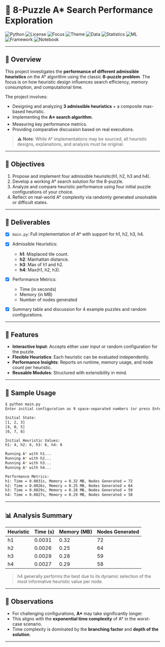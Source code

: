 # 🧠 8-Puzzle A\* Search Performance Exploration

![Python](https://img.shields.io/badge/python-3.8%2B-blue)
![License](https://img.shields.io/badge/license-Apache%202.0-blue.svg)
![Focus](https://img.shields.io/badge/focus-Search%20Algorithms-blueviolet)
![Theme](https://img.shields.io/badge/theme-Admissible%20Heuristics-brightgreen)
![Data](https://img.shields.io/badge/data%20analysis-Psutil-lightgrey)
![Statistics](https://img.shields.io/badge/statistical%20tests-Performance%20Metrics-blue)
![ML](https://img.shields.io/badge/algorithm-A*%20Search-orange)
![Framework](https://img.shields.io/badge/framework-Custom%20Implementation-informational)
![Notebook](https://img.shields.io/badge/editor-Any%20IDE-orange)

---

## 📌 Overview

This project investigates the **performance of different admissible heuristics** on the A\* algorithm using the classic **8-puzzle problem**. The focus is on how heuristic design influences search efficiency, memory consumption, and computational time.

The project involves:

* Designing and analyzing **3 admissible heuristics** + a composite max-based heuristic.
* Implementing the **A⭐ search algorithm**.
* Measuring key performance metrics.
* Providing comparative discussion based on real executions.

> ⚠️ **Note**: While A\* implementations may be sourced, all heuristic designs, explanations, and analysis must be original.

---

## 🎯 Objectives

1. Propose and implement four admissible heuristic(h1, h2, h3 and h4).
2. Develop a working A\* search solution for the 8-puzzle.
3. Analyze and compare heuristic performance using four initial puzzle configurations of your choice.
4. Reflect on real-world A\* complexity via randomly generated unsolvable or difficult states.

---

## 🚧 Deliverables

* [x] `main.py`: Full implementation of A\* with support for h1, h2, h3, h4.

* [x] Admissible Heuristics:

  * **h1**: Misplaced tile count.
  * **h2**: Manhattan distance.
  * **h3**: Max of h1 and h2.
  * **h4**: Max(h1, h2, h3).
* [x] Performance Metrics:

  * Time (in seconds)
  * Memory (in MB)
  * Number of nodes generated
* [x] Summary table and discussion for 4 example puzzles and random configurations.

---

## 🧩 Features

* **Interactive Input**: Accepts either user input or random configuration for the puzzle.
* **Flexible Heuristics**: Each heuristic can be evaluated independently.
* **Performance Insights**: Reports on runtime, memory usage, and node count per heuristic.
* **Reusable Modules**: Structured with extensibility in mind.

---

## 🧪 Sample Usage

```bash
$ python main.py
Enter initial configuration as 9 space-separated numbers (or press Enter to randomize): 1 2 3 4 0 5 6 7 8

Initial State:
[1, 2, 3]
[4, 0, 5]
[6, 7, 8]

Initial Heuristic Values:
h1: 4, h2: 6, h3: 6, h4: 6

Running A* with h1...
Running A* with h2...
Running A* with h3...
Running A* with h4...

Performance Metrics:
h1: Time = 0.0031s, Memory = 0.32 MB, Nodes Generated = 72
h2: Time = 0.0026s, Memory = 0.25 MB, Nodes Generated = 64
h3: Time = 0.0029s, Memory = 0.28 MB, Nodes Generated = 59
h4: Time = 0.0027s, Memory = 0.29 MB, Nodes Generated = 58
```

---

## 📊 Analysis Summary

| Heuristic | Time (s) | Memory (MB) | Nodes Generated |
| --------- | -------- | ----------- | --------------- |
| h1        | 0.0031   | 0.32        | 72              |
| h2        | 0.0026   | 0.25        | 64              |
| h3        | 0.0029   | 0.28        | 59              |
| h4        | 0.0027   | 0.29        | 58              |

> h4 generally performs the best due to its dynamic selection of the most informative heuristic value per node.

---

## 🤔 Observations

* For challenging configurations, **A\*** may take significantly longer.
* This aligns with the **exponential time complexity** of A\* in the worst-case scenario.
* Time complexity is dominated by the **branching factor** and **depth of the solution**.

---


